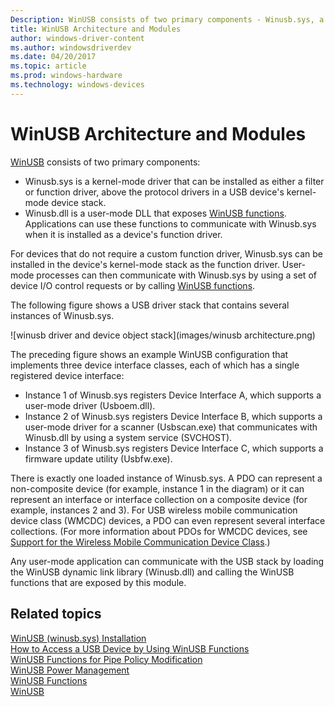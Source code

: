 ```yaml
---
Description: WinUSB consists of two primary components - Winusb.sys, a kernel-mode driver and Winusb.dll - user-mode DLL.
title: WinUSB Architecture and Modules
author: windows-driver-content
ms.author: windowsdriverdev
ms.date: 04/20/2017
ms.topic: article
ms.prod: windows-hardware
ms.technology: windows-devices
---
```


# WinUSB Architecture and Modules


[WinUSB](winusb.md) consists of two primary components:

-   Winusb.sys is a kernel-mode driver that can be installed as either a filter or function driver, above the protocol drivers in a USB device's kernel-mode device stack.
-   Winusb.dll is a user-mode DLL that exposes [WinUSB functions](https://msdn.microsoft.com/library/windows/hardware/ff540046#winusb). Applications can use these functions to communicate with Winusb.sys when it is installed as a device's function driver.

For devices that do not require a custom function driver, Winusb.sys can be installed in the device's kernel-mode stack as the function driver. User-mode processes can then communicate with Winusb.sys by using a set of device I/O control requests or by calling [WinUSB functions](https://msdn.microsoft.com/library/windows/hardware/ff540046#winusb).

The following figure shows a USB driver stack that contains several instances of Winusb.sys.

![winusb driver and device object stack](images/winusb architecture.png)

The preceding figure shows an example WinUSB configuration that implements three device interface classes, each of which has a single registered device interface:

-   Instance 1 of Winusb.sys registers Device Interface A, which supports a user-mode driver (Usboem.dll).
-   Instance 2 of Winusb.sys registers Device Interface B, which supports a user-mode driver for a scanner (Usbscan.exe) that communicates with Winusb.dll by using a system service (SVCHOST).
-   Instance 3 of Winusb.sys registers Device Interface C, which supports a firmware update utility (Usbfw.exe).

There is exactly one loaded instance of Winusb.sys. A PDO can represent a non-composite device (for example, instance 1 in the diagram) or it can represent an interface or interface collection on a composite device (for example, instances 2 and 3). For USB wireless mobile communication device class (WMCDC) devices, a PDO can even represent several interface collections. (For more information about PDOs for WMCDC devices, see [Support for the Wireless Mobile Communication Device Class](support-for-the-wireless-mobile-communication-device-class--wmcdc-.md).)

Any user-mode application can communicate with the USB stack by loading the WinUSB dynamic link library (Winusb.dll) and calling the WinUSB functions that are exposed by this module.

## Related topics
[WinUSB (winusb.sys) Installation](winusb-installation.md)  
[How to Access a USB Device by Using WinUSB Functions](using-winusb-api-to-communicate-with-a-usb-device.md)  
[WinUSB Functions for Pipe Policy Modification](winusb-functions-for-pipe-policy-modification.md)  
[WinUSB Power Management](winusb-power-management.md)  
[WinUSB Functions](https://msdn.microsoft.com/library/windows/hardware/ff540046#winusb)  
[WinUSB](winusb.md)  



